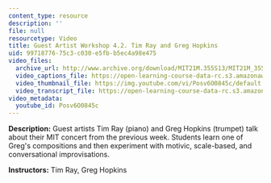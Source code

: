 ```yaml
---
content_type: resource
description: ''
file: null
resourcetype: Video
title: Guest Artist Workshop 4.2. Tim Ray and Greg Hopkins
uid: 99718776-75c3-c030-e5fb-b5ec4a98e475
video_files:
  archive_url: http://www.archive.org/download/MIT21M.355S13/MIT21M_355S13_guest_artist_workshop_4-2_300k.mp4
  video_captions_file: https://open-learning-course-data-rc.s3.amazonaws.com/21m-355-musical-improvisation-spring-2013/00218c88e46b57b4ace5b3b22d5a803d_Posv6O0845c.vtt
  video_thumbnail_file: https://img.youtube.com/vi/Posv6O0845c/default.jpg
  video_transcript_file: https://open-learning-course-data-rc.s3.amazonaws.com/21m-355-musical-improvisation-spring-2013/8c0142331ebad75fdffa967499a7b9eb_Posv6O0845c.pdf
video_metadata:
  youtube_id: Posv6O0845c
---
```


**Description:** Guest artists Tim Ray (piano) and Greg Hopkins (trumpet) talk about their MIT concert from the previous week. Students learn one of Greg's compositions and then experiment with motivic, scale-based, and conversational improvisations.

**Instructors:** Tim Ray, Greg Hopkins